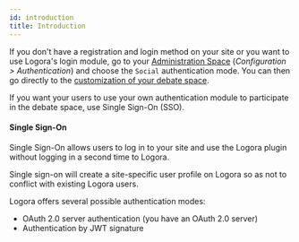 ```yaml
---
id: introduction
title: Introduction
---
```


If you don't have a registration and login method on your site or you want to use Logora's login module, go to your [Administration Space](https://admin.logora.fr)  (*Configuration > Authentication*) and choose the `Social` authentication mode. You can then go directly to the [customization of your debate space](configuration/theme.md).

If you want your users to use your own authentication module to participate in the debate space, use Single Sign-On (SSO).

#### Single Sign-On

Single Sign-On allows users to log in to your site and use the Logora plugin without logging in a second time to Logora.


Single sign-on will create a site-specific user profile on Logora so as not to conflict with existing Logora users.


Logora offers several possible authentication modes:
- OAuth 2.0 server authentication (you have an OAuth 2.0 server)
- Authentication by JWT signature
